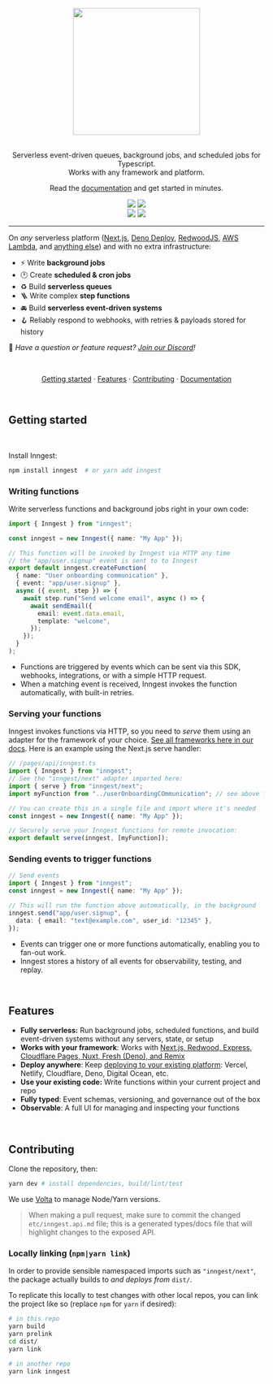 <div align="center">
  <br/>
    <a href="https://www.inngest.com"><img src="https://user-images.githubusercontent.com/306177/191580717-1f563f4c-31e3-4aa0-848c-5ddc97808a9a.png" width="250" /></a>
  <br/>
  <br/>
  <p>
    Serverless event-driven queues, background jobs, and scheduled jobs for Typescript.<br />
    Works with any framework and platform.
  </p>
  Read the <a href="https://www.inngest.com/docs?ref=github-inngest-js-readme">documentation</a> and get started in minutes.
  <br/>
  <p>

<a href="http://www.typescriptlang.org/"><img src="https://img.shields.io/badge/TS-%3E%3D4.7-blue" /></a>
<a href="https://www.npmjs.com/package/inngest"><img src="https://img.shields.io/npm/v/inngest" /></a>
<br/>
<a href="https://discord.gg/EuesV2ZSnX"><img src="https://img.shields.io/discord/842170679536517141?label=discord" /></a>
<a href="https://twitter.com/inngest"><img src="https://img.shields.io/twitter/follow/inngest?style=social" /></a>

  </p>
</div>

<hr />

On _any_ serverless platform ([Next.js](https://www.inngest.com/docs/sdk/serve#framework-next-js), [Deno Deploy](https://www.inngest.com/docs/sdk/serve#framework-fresh-deno), [RedwoodJS](https://www.inngest.com/docs/sdk/serve#framework-redwood), [AWS Lambda](https://www.inngest.com/docs/sdk/serve#framework-aws-lambda), and [anything else](https://www.inngest.com/docs/sdk/serve#custom-frameworks)) and with no extra infrastructure:

- ⚡ Write <b>background jobs</b>
- 🕐 Create <b>scheduled & cron jobs</b>
- ♻️ Build <b>serverless queues</b>
- 🪜 Write complex <b>step functions</b>
- 🚘 Build <b>serverless event-driven systems</b>
- 🪝 Reliably respond to webhooks, with retries & payloads stored for history

👋 _Have a question or feature request? [Join our Discord](https://www.inngest.com/discord)!_

<br />

<p align="center">
<a href="#getting-started">Getting started</a> ·
<a href="#features">Features</a> ·
<a href="#contributing">Contributing</a> ·
<a href="https://www.inngest.com/docs?ref=github-inngest-js-readme">Documentation</a>
</p>

<br />

## Getting started

<br />

Install Inngest:

```bash
npm install inngest  # or yarn add inngest
```

### Writing functions

Write serverless functions and background jobs right in your own code:

```ts
import { Inngest } from "inngest";

const inngest = new Inngest({ name: "My App" });

// This function will be invoked by Inngest via HTTP any time
// the "app/user.signup" event is sent to to Inngest
export default inngest.createFunction(
  { name: "User onboarding communication" },
  { event: "app/user.signup" },
  async ({ event, step }) => {
    await step.run("Send welcome email", async () => {
      await sendEmail({
        email: event.data.email,
        template: "welcome",
      });
    });
  }
);
```

- Functions are triggered by events which can be sent via this SDK, webhooks, integrations, or with a simple HTTP request.
- When a matching event is received, Inngest invokes the function automatically, with built-in retries.

### Serving your functions

Inngest invokes functions via HTTP, so you need to _serve_ them using an adapter for the framework of your choice. [See all frameworks here in our docs](https://www.inngest.com/docs/sdk/serve?ref=github-inngest-js-readme). Here is an example using the Next.js serve handler:

```ts
// /pages/api/inngest.ts
import { Inngest } from "inngest";
// See the "inngest/next" adapter imported here:
import { serve } from "inngest/next";
import myFunction from "../userOnboardingCOmmunication"; // see above function

// You can create this in a single file and import where it's needed
const inngest = new Inngest({ name: "My App" });

// Securely serve your Inngest functions for remote invocation:
export default serve(inngest, [myFunction]);
```

### Sending events to trigger functions

```ts
// Send events
import { Inngest } from "inngest";
const inngest = new Inngest({ name: "My App" });

// This will run the function above automatically, in the background
inngest.send("app/user.signup", {
  data: { email: "text@example.com", user_id: "12345" },
});
```

- Events can trigger one or more functions automatically, enabling you to fan-out work.
- Inngest stores a history of all events for observability, testing, and replay.

<br />

## Features

- **Fully serverless:** Run background jobs, scheduled functions, and build event-driven systems without any servers, state, or setup
- **Works with your framework**: Works with [Next.js, Redwood, Express, Cloudflare Pages, Nuxt, Fresh (Deno), and Remix](https://www.inngest.com/docs/sdk/serve?ref=github-inngest-js-readme)
- **Deploy anywhere**: Keep [deploying to your existing platform](https://www.inngest.com/docs/deploy?ref=github-inngest-js-readme): Vercel, Netlify, Cloudflare, Deno, Digital Ocean, etc.
- **Use your existing code:** Write functions within your current project and repo
- **Fully typed**: Event schemas, versioning, and governance out of the box
- **Observable**: A full UI for managing and inspecting your functions

<br />

## Contributing

Clone the repository, then:

```sh
yarn dev # install dependencies, build/lint/test
```

We use [Volta](https://volta.sh/) to manage Node/Yarn versions.

> When making a pull request, make sure to commit the changed `etc/inngest.api.md` file; this is a generated types/docs file that will highlight changes to the exposed API.

### Locally linking (`npm|yarn link`)

In order to provide sensible namespaced imports such as `"inngest/next"`, the package actually builds to _and deploys from_ `dist/`.

To replicate this locally to test changes with other local repos, you can link the project like so (replace `npm` for `yarn` if desired):

```sh
# in this repo
yarn build
yarn prelink
cd dist/
yarn link
```

```sh
# in another repo
yarn link inngest
```
